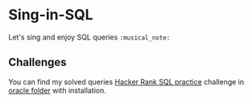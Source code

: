 # Sing-in-SQL

Let's sing and enjoy SQL queries `:musical_note:`

## Challenges

You can find my solved queries [Hacker Rank SQL practice](https://www.hackerrank.com/domains/sql) challenge in [oracle folder](https://github.com/ImShakthi/sing-in-sql/tree/main/oracle) with installation. 